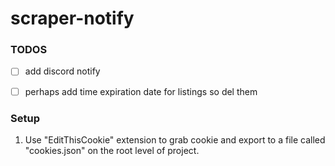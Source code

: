 # scraper-notify

### TODOS
- [ ] add discord notify
- [ ] perhaps add time expiration date for listings so del them


### Setup
1. Use "EditThisCookie" extension to grab cookie and export to a file called "cookies.json" on the root level of project.

